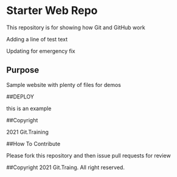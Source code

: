 # Starter Web Repo

This repository is for showing how Git and GitHub work

Adding a line of test text

Updating for emergency fix

## Purpose

Sample website with plenty of files for demos

##DEPLOY

this is an example

##Copyright

2021 Git.Training

##How To Contribute

Please fork this repository and then issue pull requests for review

##Copyright
2021 Git.Traing. All right reserved.